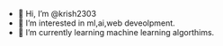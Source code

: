 - 👋 Hi, I’m @krish2303
- 👀 I’m interested in ml,ai,web deveolpment.
- 🌱 I’m currently learning  machine learning algorthims.

<!---
kichu2305/kichu2305 is a ✨ special ✨ repository because its `README.md` (this file) appears on your GitHub profile.
You can click the Preview link to take a look at your changes.
--->
